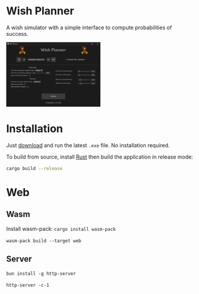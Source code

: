 # Wish Planner
A wish simulator with a simple interface to compute probabilities of success.

<img src="resources/wish_planner_gui.png" width="50%" alt="wish_planner_gui">

# Installation
Just [download](https://github.com/Tijoxa/wish/releases) and run the latest `.exe` file. No installation required.

To build from source, install [Rust](https://www.rust-lang.org/) then build the application in release mode:
```Bash
cargo build --release
```

# Web
## Wasm
Install wasm-pack: `cargo install wasm-pack`

`wasm-pack build --target web`

## Server
`bun install -g http-server`

`http-server -c-1`
